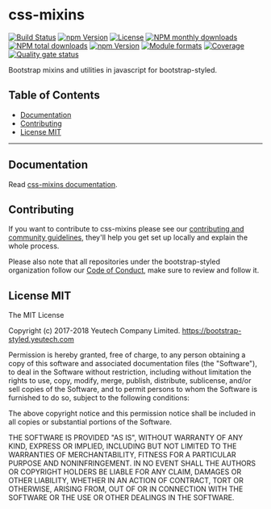 # css-mixins

[![Build Status](https://travis-ci.org/@bootstrap-styled/css-mixins.svg?branch=master)](https://travis-ci.org/@bootstrap-styled/css-mixins) [![npm Version](https://img.shields.io/npm/v/@bootstrap-styled/css-mixins.svg?style=flat)](https://www.npmjs.com/package/@bootstrap-styled/css-mixins) [![License](https://img.shields.io/npm/l/@bootstrap-styled/css-mixins.svg?style=flat)](https://www.npmjs.com/package/@bootstrap-styled/css-mixins) [![NPM monthly downloads](https://img.shields.io/npm/dm/@bootstrap-styled/css-mixins.svg?style=flat)](https://npmjs.org/package/@bootstrap-styled/css-mixins) [![NPM total downloads](https://img.shields.io/npm/dt/@bootstrap-styled/css-mixins.svg?style=flat)](https://npmjs.org/package/@bootstrap-styled/css-mixins) [![npm Version](https://img.shields.io/node/v/@bootstrap-styled/css-mixins.svg?style=flat)](https://www.npmjs.com/package/@bootstrap-styled/css-mixins) [![Module formats](https://img.shields.io/badge/module%20formats-umd%2C%20cjs%2C%20esm-green.svg?style=flat)](https://www.npmjs.com/package/@bootstrap-styled/css-mixins)
[![Coverage](https://sonarcloud.io/api/project_badges/measure?project=com.github.bootstrap-styled.css-mixins&metric=coverage)](https://sonarcloud.io/api/project_badges/measure?project=com.github.bootstrap-styled.css-mixins&metric=coverage) [![Quality gate status](https://sonarcloud.io/api/project_badges/measure?project=com.github.bootstrap-styled.css-mixins&metric=alert_status)](https://sonarcloud.io/api/project_badges/measure?project=com.github.bootstrap-styled.css-mixins&metric=alert_status)

Bootstrap mixins and utilities in javascript for bootstrap-styled.


## Table of Contents

  - [Documentation](#documentation)
  - [Contributing](#contributing)
  - [License MIT](#license-mit)

---

## Documentation

Read [css-mixins documentation](https://bootstrap-styled.github.io/css-mixins).


## Contributing

If you want to contribute to css-mixins please see our [contributing and community guidelines](https://github.com/bootstrap-styled/css-mixins/blob/master/CONTRIBUTING.md), they\'ll help you get set up locally and explain the whole process.

Please also note that all repositories under the bootstrap-styled organization follow our [Code of Conduct](https://github.com/bootstrap-styled/css-mixins/blob/master/CODE_OF_CONDUCT.md), make sure to review and follow it.

## License MIT

The MIT License

Copyright (c) 2017-2018 Yeutech Company Limited. https://bootstrap-styled.yeutech.com

Permission is hereby granted, free of charge, to any person obtaining a copy
of this software and associated documentation files (the "Software"), to deal
in the Software without restriction, including without limitation the rights
to use, copy, modify, merge, publish, distribute, sublicense, and/or sell
copies of the Software, and to permit persons to whom the Software is
furnished to do so, subject to the following conditions:

The above copyright notice and this permission notice shall be included in
all copies or substantial portions of the Software.

THE SOFTWARE IS PROVIDED "AS IS", WITHOUT WARRANTY OF ANY KIND, EXPRESS OR
IMPLIED, INCLUDING BUT NOT LIMITED TO THE WARRANTIES OF MERCHANTABILITY,
FITNESS FOR A PARTICULAR PURPOSE AND NONINFRINGEMENT. IN NO EVENT SHALL THE
AUTHORS OR COPYRIGHT HOLDERS BE LIABLE FOR ANY CLAIM, DAMAGES OR OTHER
LIABILITY, WHETHER IN AN ACTION OF CONTRACT, TORT OR OTHERWISE, ARISING FROM,
OUT OF OR IN CONNECTION WITH THE SOFTWARE OR THE USE OR OTHER DEALINGS IN
THE SOFTWARE.

